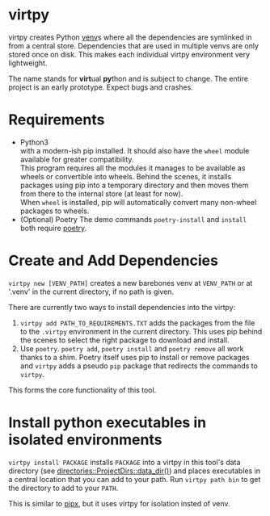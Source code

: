 # virtpy

virtpy creates Python [venv](https://docs.python.org/3/library/venv.html)s where all the dependencies are symlinked in from a central store. Dependencies that are used in multiple venvs are only stored once on disk. This makes each individual virtpy environment very lightweight.

The name stands for <b>virt</b>ual <b>py</b>thon and is subject to change. The entire project is an early prototype. Expect bugs and crashes.

# Requirements
* Python3  
  with a modern-ish pip installed. It should also have the `wheel` module available for greater compatibility.  
  This program requires all the modules it manages to be available as wheels or convertible into wheels.
  Behind the scenes, it installs packages using pip into a temporary directory and then moves them
  from there to the internal store (at least for now).  
  When `wheel` is installed, pip will automatically convert many non-wheel packages to wheels.
* (Optional) Poetry
  The demo commands `poetry-install` and `install` both require [poetry](https://github.com/python-poetry/poetry).

# Create and Add Dependencies

`virtpy new [VENV_PATH]` creates a new barebones venv at `VENV_PATH` or at '.venv' in the current directory, if no path is given.  

There are currently two ways to install dependencies into the virtpy:
1. `virtpy add PATH_TO_REQUIREMENTS.TXT` adds the packages from the file to the `.virtpy` environment in the current directory.
   This uses pip behind the scenes to select the right package to download and install.
2. Use `poetry`. `poetry add`, `poetry install` and `poetry remove` all work thanks to a shim. Poetry itself uses pip to install or remove packages and `virtpy` adds a pseudo `pip` package that redirects the commands to `virtpy`.

This forms the core functionality of this tool.

# Install python executables in isolated environments
`virtpy install PACKAGE` installs `PACKAGE` into a virtpy in this tool's data directory (see [directories::ProjectDirs::data_dir()](https://docs.rs/directories/3.0.1/directories/struct.ProjectDirs.html#method.data_dir)) and places executables in a central location that you can add to your path.
Run `virtpy path bin` to get the directory to add to your `PATH`.

This is similar to [pipx](https://pypi.org/project/pipx/), but it uses virtpy for isolation insted of venv.
